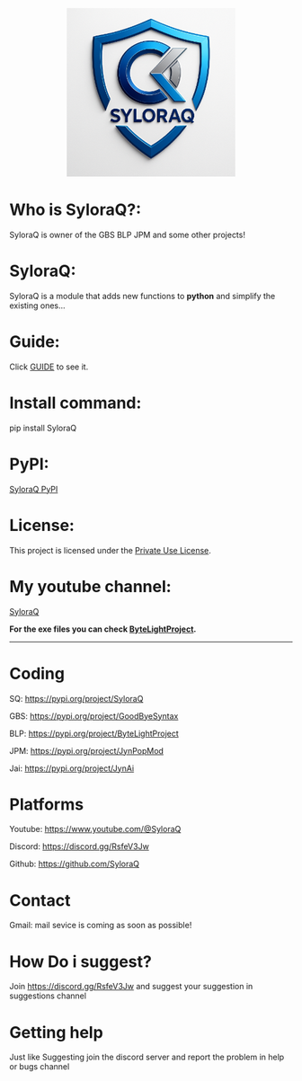 <p align="center">
  <img src="Ast/SQ.png" alt="SQShield" width="300">
</p>

# Who is SyloraQ?:
SyloraQ is owner of the GBS BLP JPM and some other projects!

# SyloraQ:
SyloraQ is a module that adds new functions to **python** and simplify the existing ones...

# Guide:
Click [GUIDE](GUIDE.md) to see it.

# Install command:
pip install SyloraQ

# PyPI:
[SyloraQ PyPI](https://pypi.org/project/SyloraQ/)

# License:
This project is licensed under the [Private Use License](LICENSE.md).

# My youtube channel:
[SyloraQ](https://www.youtube.com/@SyloraQ)

**For the exe files you can check [ByteLightProject](https://github.com/GoodByeSyntax/ByteLightProject).**

---

# **Coding**
SQ: https://pypi.org/project/SyloraQ

GBS: https://pypi.org/project/GoodByeSyntax

BLP: https://pypi.org/project/ByteLightProject

JPM: https://pypi.org/project/JynPopMod

Jai: https://pypi.org/project/JynAi

# **Platforms**
Youtube: https://www.youtube.com/@SyloraQ

Discord: https://discord.gg/RsfeV3Jw

Github: https://github.com/SyloraQ

# **Contact**
Gmail: mail sevice is coming as soon as possible!

# **How Do i suggest?**
Join https://discord.gg/RsfeV3Jw and suggest your suggestion in suggestions channel

# **Getting help**
Just like Suggesting join the discord server and report the problem in help or bugs channel
